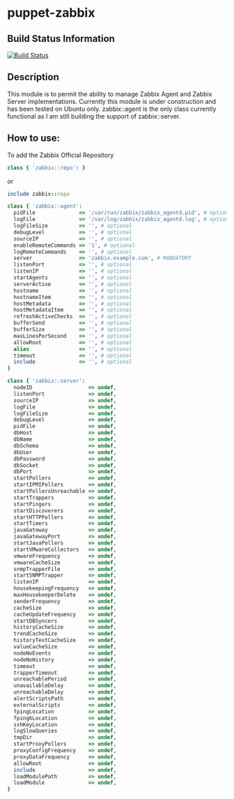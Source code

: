 puppet-zabbix
=============

Build Status Information
------------------------
[![Build Status](https://travis-ci.org/ericsysmin/puppet-zabbix.png)](https://travis-ci.org/ericsysmin/puppet-zabbix)

Description
-----------
This module is to permit the ability to manage Zabbix Agent and Zabbix Server implementations. Currently this module is under construction and has been tested on Ubuntu only. zabbix::agent is the only class currently functional as I am still building the support of zabbix::server.

How to use:
-----------
To add the Zabbix Official Repository
```ruby
class { 'zabbix::repo': } 
```
or 
```ruby
include zabbix::repo
```


```ruby
class { 'zabbix::agent':
  pidFile              => '/var/run/zabbix/zabbix_agentd.pid', # optional
  logFile              => '/var/log/zabbix/zabbix_agentd.log', # optional
  logFileSize          => '', # optional
  debugLevel           => '', # optional
  sourceIP             => '', # optional
  enableRemoteCommands => '1', # optional
  logRemoteCommands    => '', # optional
  server               => 'zabbix.example.com', # MANDATORY
  listenPort           => '', # optional
  listenIP             => '', # optional
  startAgents          => '', # optional
  serverActive         => '', # optional
  hostname             => '', # optional
  hostnameItem         => '', # optional
  hostMetadata         => '', # optional
  hostMetadataItem     => '', # optional
  refreshActiveChecks  => '', # optional
  bufferSend           => '', # optional
  bufferSize           => '', # optional
  maxLinesPerSecond    => '', # optional
  allowRoot            => '', # optional
  alias                => '', # optional
  timeout              => '', # optional
  include              => '', # optional
}
```

```ruby
class { 'zabbix::server':
  nodeID                  => undef,
  listenPort              => undef,
  sourceIP                => undef,
  logFile                 => undef,
  logFileSize             => undef,
  debugLevel              => undef,
  pidFile                 => undef,
  dbHost                  => undef,
  dbName                  => undef,
  dbSchema                => undef,
  dbUser                  => undef,
  dbPassword              => undef,
  dbSocket                => undef,
  dbPort                  => undef,
  startPollers            => undef,
  startIPMIPollers        => undef,
  startPollersUnreachable => undef,
  startTrappers           => undef,
  startPingers            => undef,
  startDiscoverers        => undef,
  startHTTPPollers        => undef,
  startTimers             => undef,
  javaGateway             => undef,
  javaGatewayPort         => undef,
  startJavaPollers        => undef,
  startVMwareCollectors   => undef,
  vmwareFrequency         => undef,
  vmwareCacheSize         => undef,
  snmpTrapperFile         => undef,
  startSNMPTrapper        => undef,
  listenIP                => undef,
  housekeepingFrequency   => undef,
  maxHousekeeperDelete    => undef,
  senderFrequency         => undef,
  cacheSize               => undef,
  cacheUpdateFrequency    => undef,
  startDBSyncers          => undef,
  historyCacheSize        => undef,
  trendCacheSize          => undef,
  historyTextCacheSize    => undef,
  valueCacheSize          => undef,
  nodeNoEvents            => undef,
  nodeNoHistory           => undef,
  timeout                 => undef,
  trapperTimeout          => undef,
  unreachablePeriod       => undef,
  unavailableDelay        => undef,
  unreachableDelay        => undef,
  alertScriptsPath        => undef,
  externalScripts         => undef,
  fpingLocation           => undef,
  fping6Location          => undef,
  sshKeyLocation          => undef,
  logSlowQueries          => undef,
  tmpDir                  => undef,
  startProxyPollers       => undef,
  proxyConfigFrequency    => undef,
  proxyDataFrequency      => undef,
  allowRoot               => undef,
  include                 => undef,
  loadModulePath          => undef,
  loadModule              => undef,
}
```